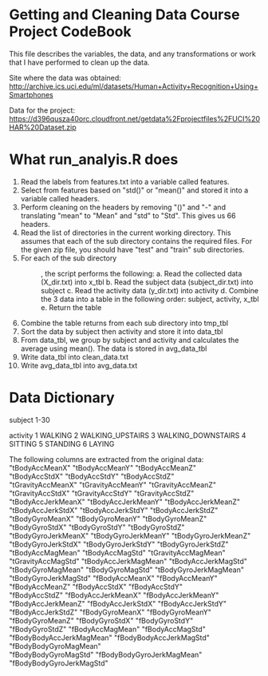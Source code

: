 # Getting and Cleaning Data Course Project CodeBook

This file describes the variables, the data, and any transformations or work that I have performed to clean up the data.

Site where the data was obtained: 
http://archive.ics.uci.edu/ml/datasets/Human+Activity+Recognition+Using+Smartphones 

Data for the project: 
https://d396qusza40orc.cloudfront.net/getdata%2Fprojectfiles%2FUCI%20HAR%20Dataset.zip 

What run_analyis.R does
=======================
1. Read the labels from features.txt into a variable called features.
2. Select from features based on "std()" or "mean()" and stored it into a variable called headers.
3. Perform cleaning on the headers by removing "()" and "-" and translating "mean" to "Mean" and "std" to "Std". This gives us 66 headers.
4. Read the list of directories in the current working directory. This assumes that each of the sub directory contains the required files. For the given zip file, you should have "test" and "train" sub directories. 
5. For each of the sub directory <dir>, the script performs the following:
	a. Read the collected data (X_dir.txt) into x_tbl
	b. Read the subject data (subject_dir.txt) into subject
	c. Read the activity data (y_dir.txt) into activity
	d. Combine the 3 data into a table in the following order: subject, activity, x_tbl
	e. Return the table
6. Combine the table returns from each sub directory into tmp_tbl
7. Sort the data by subject then activity and store it into data_tbl
8. From data_tbl, we group by subject and activity and calculates the average using mean(). The data is stored in avg_data_tbl
9. Write data_tbl into clean_data.txt
10. Write avg_data_tbl into avg_data.txt

Data Dictionary
===============
subject
		1-30	

activity
		1 WALKING
		2 WALKING_UPSTAIRS
		3 WALKING_DOWNSTAIRS
		4 SITTING
		5 STANDING
		6 LAYING

The following columns are extracted from the original data:
	"tBodyAccMeanX"            "tBodyAccMeanY"            "tBodyAccMeanZ"           
	"tBodyAccStdX"             "tBodyAccStdY"             "tBodyAccStdZ"            
	"tGravityAccMeanX"         "tGravityAccMeanY"         "tGravityAccMeanZ"        
	"tGravityAccStdX"          "tGravityAccStdY"          "tGravityAccStdZ"         
	"tBodyAccJerkMeanX"        "tBodyAccJerkMeanY"        "tBodyAccJerkMeanZ"       
	"tBodyAccJerkStdX"         "tBodyAccJerkStdY"         "tBodyAccJerkStdZ"        
	"tBodyGyroMeanX"           "tBodyGyroMeanY"           "tBodyGyroMeanZ"          
	"tBodyGyroStdX"            "tBodyGyroStdY"            "tBodyGyroStdZ"           
	"tBodyGyroJerkMeanX"       "tBodyGyroJerkMeanY"       "tBodyGyroJerkMeanZ"      
	"tBodyGyroJerkStdX"        "tBodyGyroJerkStdY"        "tBodyGyroJerkStdZ"       
	"tBodyAccMagMean"          "tBodyAccMagStd"           "tGravityAccMagMean"      
	"tGravityAccMagStd"        "tBodyAccJerkMagMean"      "tBodyAccJerkMagStd"      
	"tBodyGyroMagMean"         "tBodyGyroMagStd"          "tBodyGyroJerkMagMean"    
	"tBodyGyroJerkMagStd"      "fBodyAccMeanX"            "fBodyAccMeanY"           
	"fBodyAccMeanZ"            "fBodyAccStdX"             "fBodyAccStdY"            
	"fBodyAccStdZ"             "fBodyAccJerkMeanX"        "fBodyAccJerkMeanY"       
	"fBodyAccJerkMeanZ"        "fBodyAccJerkStdX"         "fBodyAccJerkStdY"        
	"fBodyAccJerkStdZ"         "fBodyGyroMeanX"           "fBodyGyroMeanY"          
	"fBodyGyroMeanZ"           "fBodyGyroStdX"            "fBodyGyroStdY"           
	"fBodyGyroStdZ"            "fBodyAccMagMean"          "fBodyAccMagStd"          
	"fBodyBodyAccJerkMagMean"  "fBodyBodyAccJerkMagStd"   "fBodyBodyGyroMagMean"    
	"fBodyBodyGyroMagStd"      "fBodyBodyGyroJerkMagMean" "fBodyBodyGyroJerkMagStd" 


